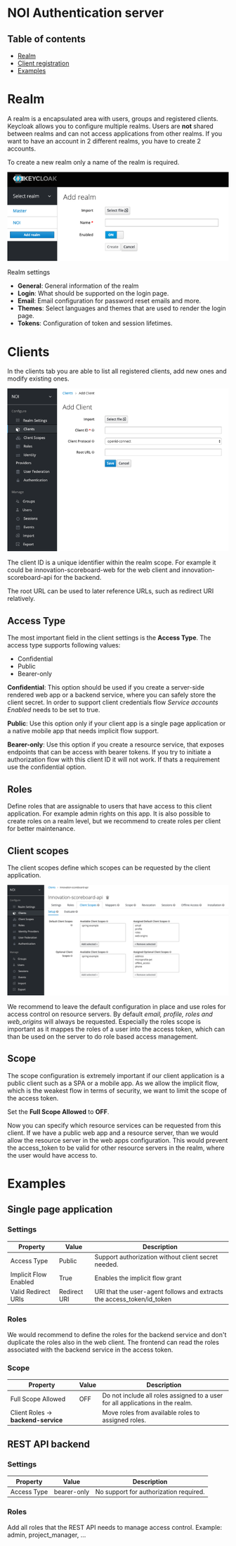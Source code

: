 # NOI Authentication server

## Table of contents

- [Realm](#realm)
- [Client registration](#client-registration)
- [Examples](#examples)

# Realm

A realm is a encapsulated area with users, groups and registered clients. Keycloak allows you to configure multiple realms. Users are **not** shared between realms and can not access applications from other realms. If you want to have an account in 2 different realms, you have to create 2 accounts.

To create a new realm only a name of the realm is required.

![New realm](images/new_realm.png)

Realm settings

- **General**: General information of the realm
- **Login**: What should be supported on the login page.
- **Email**: Email configuration for password reset emails and more.
- **Themes**: Select languages and themes that are used to render the login page.
- **Tokens**: Configuration of token and session lifetimes.

# Clients

In the clients tab you are able to list all registered clients, add new ones and modify existing ones.

![Add a new client application](images/new_client.png)

The client ID is a unique identifier within the realm scope. For example it could be innovation-scoreboard-web for the web client and innovation-scoreboard-api for the backend.

The root URL can be used to later reference URLs, such as redirect URI relatively.

## Access Type

The most important field in the client settings is the **Access Type**. The access type supports following values:

- Confidential
- Public
- Bearer-only

**Confidential**: This option should be used if you create a server-side rendered web app or a backend service, where you can safely store the client secret. In order to support client credentials flow _Service accounts Enabled_ needs to be set to true.

**Public**: Use this option only if your client app is a single page application or a native mobile app that needs implicit flow support.

**Bearer-only**: Use this option if you create a resource service, that exposes endpoints that can be access with bearer tokens. If you try to initiate a authorization flow with this client ID it will not work. If thats a requirement use the confidential option.

## Roles

Define roles that are assignable to users that have access to this client application. For example admin rights on this app.
It is also possible to create roles on a realm level, but we recommend to create roles per client for better maintenance.

## Client scopes

The client scopes define which scopes can be requested by the client application.

![Definition of client scopes](images/client_scopes.png)

We recommend to leave the default configuration in place and use roles for access control on resource servers. By default _email, profile, roles and web_origins_ will always be requested. Especially the roles scope is important as it mappes the roles of a user into the access token, which can than be used on the server to do role based access management.

## Scope

The scope configuration is extremely important if our client application is a public client such as a SPA or a mobile app.
As we allow the implicit flow, which is the weakest flow in terms of security, we want to limit the scope of the access token.

Set the **Full Scope Allowed** to **OFF**.

Now you can specify which resource services can be requested from this client. If we have a public web app and a resource server, than we would allow the resource server in the web apps configuration. This would prevent the access_token to be valid for other resource servers in the realm, where the user would have access to.

# Examples

## Single page application

### Settings

| Property              | Value        | Description                                                            |
| --------------------- | ------------ | ---------------------------------------------------------------------- |
| Access Type           | Public       | Support authorization without client secret needed.                    |
| Implicit Flow Enabled | True         | Enables the implicit flow grant                                        |
| Valid Redirect URIs   | Redirect URI | URI that the user-agent follows and extracts the access_token/id_token |

### Roles

We would recommend to define the roles for the backend service and don't duplicate the roles also in the web client.
The frontend can read the roles associated with the backend service in the access token.

### Scope

| Property                        | Value | Description                                                                    |
| ------------------------------- | ----- | ------------------------------------------------------------------------------ |
| Full Scope Allowed              | OFF   | Do not include all roles assigned to a user for all applications in the realm. |
| Client Roles -> **backend-service** |       | Move roles from available roles to assigned roles.                            |

## REST API backend

### Settings

| Property    | Value       | Description                            |
| ----------- | ----------- | -------------------------------------- |
| Access Type | bearer-only | No support for authorization required. |

### Roles

Add all roles that the REST API needs to manage access control. Example: admin, project_manager, ...
